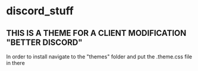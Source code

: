 # discord_stuff
## THIS IS A THEME FOR A CLIENT MODIFICATION "BETTER DISCORD"
In order to install navigate to the "themes" folder and put the .theme.css file in there
